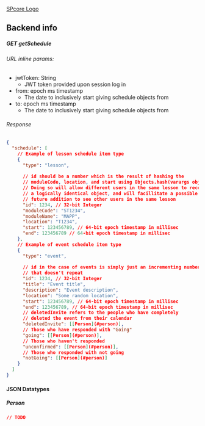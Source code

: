 [SPcore Logo](/app/src/main/res/drawable/logo_black.png)

## Backend info

##### GET **getSchedule**

###### URL inline params:
- jwtToken: String
    - JWT token provided upon session log in
- from: epoch ms timestamp
    - The date to inclusively start giving schedule objects from
- to: epoch ms timestamp
    - The date to inclusively start giving schedule objects from

###### Response

```json
{
  "schedule": [
    // Example of lesson schedule item type
    {
      "type": "lesson",
      
      // id should be a number which is the result of hashing the
      // moduleCode, location, and start using Objects.hash(varargs objs...)
      // Doing so will allow different users in the same lesson to receive
      // a logically identical object, and will facillitate a possible
      // future addition to see other users in the same lesson
      "id": 1234, // 32-bit Integer
      "moduleCode": "ST1234",
      "moduleName": "MAPP",
      "location": "T1234",
      "start": 123456789, // 64-bit epoch timestamp in millisec
      "end": 123456789 // 64-bit epoch timestamp in millisec
    },
    // Example of event schedule item type
    {
      "type": "event",
      
      // id in the case of events is simply just an incrementing number
      // that doesn't repeat
      "id": 1234, // 32-bit Integer
      "title": "Event title",
      "description": "Event description",
      "location": "Some random location",
      "start": 123456789, // 64-bit epoch timestamp in millisec
      "end": 123456789, // 64-bit epoch timestamp in millisec
      // deletedInvite refers to the people who have completely 
      // deleted the event from their calendar
      "deletedInvite": [[Person](#person)],
      // Those who have responded with "Going"
      "going": [[Person](#person)],
      // Those who haven't responded
      "unconfirmed": [[Person](#person)],
      // Those who responded with not going
      "notGoing": [[Person](#person)]
    }
  ]
}
```

#### JSON Datatypes

##### Person

```json
// TODO
```